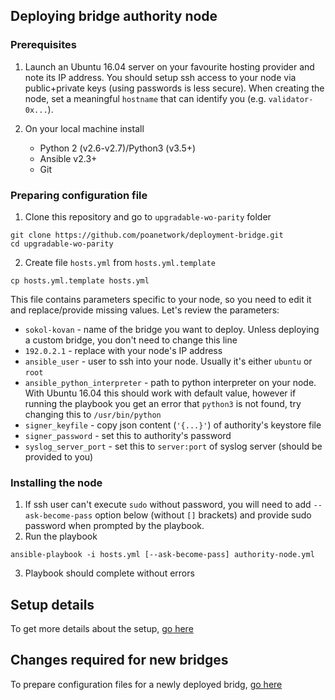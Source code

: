 ## Deploying bridge authority node

### Prerequisites
1. Launch an Ubuntu 16.04 server on your favourite hosting provider and note its IP address. You should setup ssh access to your node via public+private keys (using passwords is less secure). When creating the node, set a meaningful `hostname` that can identify you (e.g. `validator-0x...`).

2. On your local machine install
    * Python 2 (v2.6-v2.7)/Python3 (v3.5+)
    * Ansible v2.3+
    * Git

### Preparing configuration file
1. Clone this repository and go to `upgradable-wo-parity` folder
```
git clone https://github.com/poanetwork/deployment-bridge.git
cd upgradable-wo-parity
```

2. Create file `hosts.yml` from `hosts.yml.template`
```
cp hosts.yml.template hosts.yml
```
This file contains parameters specific to your node, so you need to edit it and replace/provide missing values. Let's review the parameters:
* `sokol-kovan` - name of the bridge you want to deploy. Unless deploying a custom bridge, you don't need to change this line
* `192.0.2.1` - replace with your node's IP address
* `ansible_user` - user to ssh into your node. Usually it's either `ubuntu` or `root`
* `ansible_python_interpreter` - path to python interpreter on your node. With Ubuntu 16.04 this should work with default value, however if running the playbook you get an error that `python3` is not found, try changing this to `/usr/bin/python`
* `signer_keyfile` - copy json content (`'{...}'`) of authority's keystore file
* `signer_password` - set this to authority's password
* `syslog_server_port` - set this to `server:port` of syslog server (should be provided to you)

### Installing the node
1. If ssh user can't execute `sudo` without password, you will need to add `--ask-become-pass` option below (without `[]` brackets) and provide sudo password when prompted by the playbook.
2. Run the playbook
```
ansible-playbook -i hosts.yml [--ask-become-pass] authority-node.yml
```
3. Playbook should complete without errors

## Setup details
To get more details about the setup, [go here](./DETAILS.md)

## Changes required for new bridges
To prepare configuration files for a newly deployed bridg, [go here](./NEW-BRIDGE.md)
